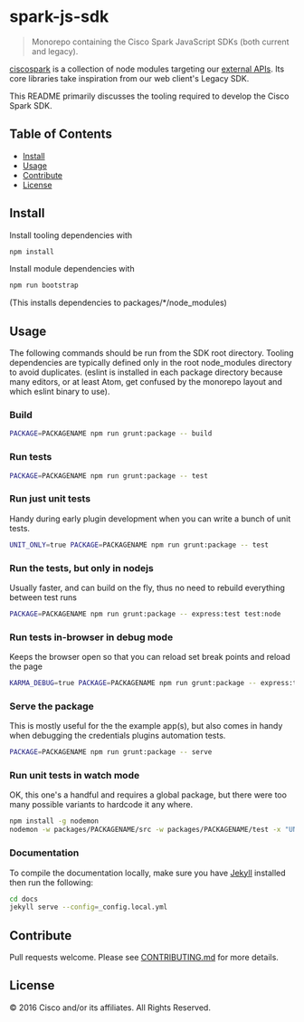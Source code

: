 # spark-js-sdk

> Monorepo containing the Cisco Spark JavaScript SDKs (both current and legacy).

[ciscospark](/packages/ciscospark) is a collection of node modules targeting our [external APIs](https://developers.ciscospark.com). Its core libraries take inspiration from our web client's Legacy SDK.

This README primarily discusses the tooling required to develop the Cisco Spark SDK.

## Table of Contents

- [Install](#Install)
- [Usage](#Usage)
- [Contribute](#Contribute)
- [License](#License)

## Install

Install tooling dependencies with

```bash
npm install
```

Install module dependencies with
```bash
npm run bootstrap
```
(This installs dependencies to packages/\*/node_modules)

## Usage

The following commands should be run from the SDK root directory. Tooling dependencies are typically defined only in the root node_modules directory to avoid duplicates. (eslint is installed in each package directory because many editors, or at least Atom, get confused by the monorepo layout and which eslint binary to use).

### Build

```bash
PACKAGE=PACKAGENAME npm run grunt:package -- build
```

### Run tests

```bash
PACKAGE=PACKAGENAME npm run grunt:package -- test
```

### Run just unit tests
Handy during early plugin development when you can write a bunch of unit tests.

```bash
UNIT_ONLY=true PACKAGE=PACKAGENAME npm run grunt:package -- test
```

### Run the tests, but only in nodejs
Usually faster, and can build on the fly, thus no need to rebuild everything between test runs

```bash
PACKAGE=PACKAGENAME npm run grunt:package -- express:test test:node
```

### Run tests in-browser in debug mode
Keeps the browser open so that you can reload set break points and reload the page

```bash
KARMA_DEBUG=true PACKAGE=PACKAGENAME npm run grunt:package -- express:test test:browser
```

### Serve the package
This is mostly useful for the the example app(s), but also comes in handy when debugging the credentials plugins automation tests.

```bash
PACKAGE=PACKAGENAME npm run grunt:package -- serve
```

### Run unit tests in watch mode

OK, this one's a handful and requires a global package, but there were too many possible variants to hardcode it any where.

```bash
npm install -g nodemon
nodemon -w packages/PACKAGENAME/src -w packages/PACKAGENAME/test -x "UNIT_ONLY=true PACKAGE=PACKAGENAME npm run --silent grunt:package express:test test:node"
```

### Documentation
To compile the documentation locally, make sure you have [Jekyll](https://jekyllrb.com/) installed then run the following:

```bash
cd docs
jekyll serve --config=_config.local.yml
```

## Contribute

Pull requests welcome. Please see [CONTRIBUTING.md](./CONTRIBUTING.md) for more details.

## License

&copy; 2016 Cisco and/or its affiliates. All Rights Reserved.

